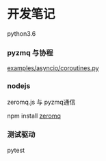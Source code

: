 # 开发笔记
python3.6

### pyzmq 与协程
[examples/asyncio/coroutines.py](https://github.com/zeromq/pyzmq/blob/master/examples/asyncio/coroutines.py)

### nodejs 
zeromq.js 与 pyzmq通信

npm install [zeromq](https://github.com/zeromq/zeromq.js)


### 测试驱动
pytest
